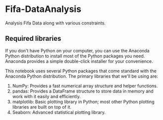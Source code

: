 # Fifa-DataAnalysis
Analysis Fifa Data along with various constraints.


## Required libraries

If you don't have Python on your computer, you can use the Anaconda Python distribution to install most of the Python packages you need. Anaconda provides a simple double-click installer for your convenience.

This notebook uses several Python packages that come standard with the Anaconda Python distribution. The primary libraries that we'll be using are:

1) NumPy: Provides a fast numerical array structure and helper functions.
2) pandas: Provides a DataFrame structure to store data in memory and work with it easily and efficiently.
3) matplotlib: Basic plotting library in Python; most other Python plotting libraries are built on top of it.
4) Seaborn: Advanced statistical plotting library.
